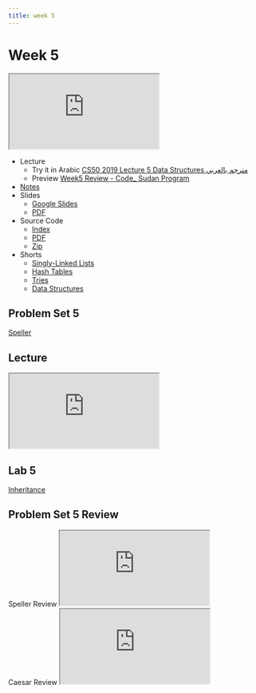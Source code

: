 ```yaml
---
title: week 5
---
```


# Week 5

<iframe src="https://www.youtube.com/embed/2T-A_GFuoTo"></iframe>


- Lecture
  - Try it in Arabic
    [CS50 2019 Lecture 5 Data Structures مترجم بالعربي](https://www.youtube.com/embed/ZntW_SLD4-I)
  - Preview
     [Week5 Review - Code_ Sudan Program](https://www.youtube.com/embed/4IvJVvL-5XY)
- [Notes](https://cs50.harvard.edu/x/2020/notes/5/)
- Slides
  - <a href="https://docs.google.com/presentation/d/1KMzq3bLe7g_O4JVYZ0lxuxHjShnIk54beO84-chYTig/edit?usp=sharing">Google Slides</a>
  - <a href="https://cdn.cs50.net/2019/fall/lectures/5/lecture5.pdf">PDF</a>
- Source Code
  - <a href="https://cdn.cs50.net/2019/fall/lectures/5/src5/">Index</a>
  - <a href="https://cdn.cs50.net/2019/fall/lectures/5/src5.pdf">PDF</a>
  - <a href="https://cdn.cs50.net/2019/fall/lectures/5/src5.zip">Zip</a>
- Shorts
  - <a href="https://www.youtube.com/watch?v=zQI3FyWm144" savefrom_lm_index="0" savefrom_lm="1">Singly-Linked Lists</a>
  - <a href="https://www.youtube.com/watch?v=nvzVHwrrub0" savefrom_lm_index="0" savefrom_lm="1">Hash Tables</a>
  - <a href="https://www.youtube.com/watch?v=MC-iQHFdEDI" savefrom_lm_index="0" savefrom_lm="1">Tries</a>
  - <a href="https://www.youtube.com/watch?v=3uGchQbk7g8" savefrom_lm_index="0" savefrom_lm="1">Data Structures</a>

## Problem Set 5

[Speller](https://lab.cs50.io/code-sudan/labs/main/pset5/Speller/)

## Lecture

<iframe src="https://www.youtube.com/embed/--nxCMEJH-c"></iframe>

## Lab 5

[Inheritance](https://cs50.harvard.edu/x/2021/labs/5/)

## Problem Set 5 Review 
 <div class="box" >Speller Review  <iframe src="https://www.youtube.com/embed/S_3NvpLje3M"></iframe></div>
<div class="box" >Caesar Review  <iframe src="https://www.youtube.com/embed/3BcjXzNlT0w"></iframe></div>
